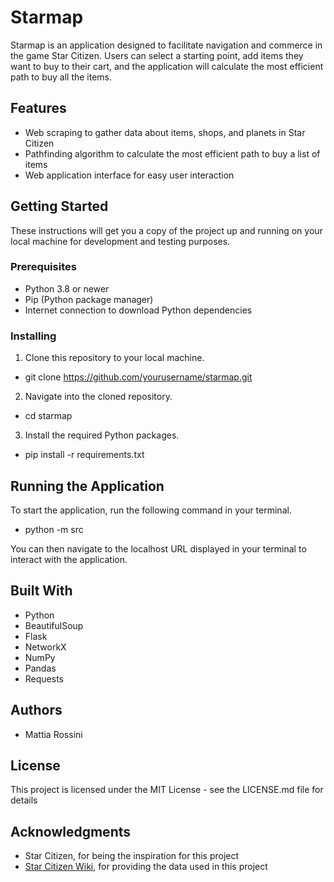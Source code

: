 # Starmap

Starmap is an application designed to facilitate navigation and commerce in the game Star Citizen. Users can select a starting point, add items they want to buy to their cart, and the application will calculate the most efficient path to buy all the items.

## Features

- Web scraping to gather data about items, shops, and planets in Star Citizen
- Pathfinding algorithm to calculate the most efficient path to buy a list of items
- Web application interface for easy user interaction

## Getting Started

These instructions will get you a copy of the project up and running on your local machine for development and testing purposes.

### Prerequisites

- Python 3.8 or newer
- Pip (Python package manager)
- Internet connection to download Python dependencies

### Installing

1) Clone this repository to your local machine.

- git clone https://github.com/yourusername/starmap.git

2) Navigate into the cloned repository.

- cd starmap

3) Install the required Python packages.

- pip install -r requirements.txt

## Running the Application

To start the application, run the following command in your terminal.

- python -m src

You can then navigate to the localhost URL displayed in your terminal to interact with the application.


## Built With

- Python
- BeautifulSoup 
- Flask 
- NetworkX 
- NumPy
- Pandas
- Requests


## Authors

- Mattia Rossini

## License

This project is licensed under the MIT License - see the LICENSE.md file for details

## Acknowledgments

- Star Citizen, for being the inspiration for this project
- [Star Citizen Wiki](https://starcitizen.tools/Main_Page), for providing the data used in this project






